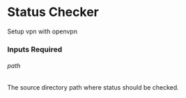 # Status Checker

Setup vpn with openvpn

### Inputs Required

###### path

The source directory path where status should be checked.
